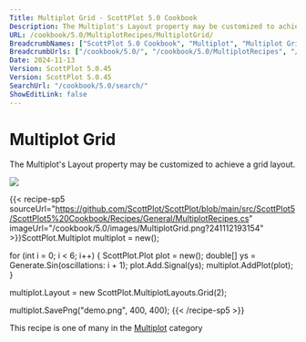 ```yaml
---
Title: Multiplot Grid - ScottPlot 5.0 Cookbook
Description: The Multiplot's Layout property may be customized to achieve a grid layout.
URL: /cookbook/5.0/MultiplotRecipes/MultiplotGrid/
BreadcrumbNames: ["ScottPlot 5.0 Cookbook", "Multiplot", "Multiplot Grid"]
BreadcrumbUrls: ["/cookbook/5.0/", "/cookbook/5.0/MultiplotRecipes", "/cookbook/5.0/MultiplotRecipes/MultiplotGrid"]
Date: 2024-11-13
Version: ScottPlot 5.0.45
Version: ScottPlot 5.0.45
SearchUrl: "/cookbook/5.0/search/"
ShowEditLink: false
---
```



<div class='d-flex align-items-center mt-5'>
<h1 class='me-2 text-dark my-0 border-0'>Multiplot Grid</h1>
</div>

The Multiplot's Layout property may be customized to achieve a grid layout.

[![](/cookbook/5.0/images/MultiplotGrid.png?241112193154)](/cookbook/5.0/images/MultiplotGrid.png?241112193154)

{{< recipe-sp5 sourceUrl="https://github.com/ScottPlot/ScottPlot/blob/main/src/ScottPlot5/ScottPlot5%20Cookbook/Recipes/General/MultiplotRecipes.cs" imageUrl="/cookbook/5.0/images/MultiplotGrid.png?241112193154" >}}ScottPlot.Multiplot multiplot = new();

for (int i = 0; i &lt; 6; i++)
{
    ScottPlot.Plot plot = new();
    double[] ys = Generate.Sin(oscillations: i + 1);
    plot.Add.Signal(ys);
    multiplot.AddPlot(plot);
}

multiplot.Layout = new ScottPlot.MultiplotLayouts.Grid(2);

multiplot.SavePng("demo.png", 400, 400);
{{< /recipe-sp5 >}}

<div class='my-5 text-center'>This recipe is one of many in the <a href='/cookbook/5.0/MultiplotRecipes'>Multiplot</a> category</div>


